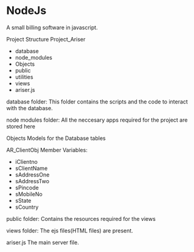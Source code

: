 # NodeJs

A small billing software in javascript.

Project Structure
Project_Ariser
  - database
  - node_modules
  - Objects
  - public
  - utilities
  - views
  - ariser.js
  
database folder:
This folder contains the scripts and the code to interact with the database.

node modules folder:
All the neccesary apps required for the project are stored here

Objects
Models for the Database tables

AR_ClientObj
Member Variables: 
  - iClientno
  - sClientName
  - sAddressOne
  - sAddressTwo
  - sPincode
  - sMobileNo
  - sState
  - sCountry
          
public folder:
Contains the resources required for the views

views folder:
The ejs files(HTML files) are present.

ariser.js
The main server file.
